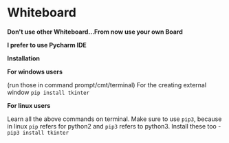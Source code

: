 # Whiteboard
**Don't use other Whiteboard...From now use your own Board**

**I prefer to use Pycharm IDE**

**Installation**

**For windows users**

(run those in command prompt/cmt/terminal) For the creating external window `pip install tkinter`

**For linux users**

Learn all the above commands on terminal. Make sure to use `pip3`, because in linux `pip` refers for python2 and `pip3` refers to python3. Install these too - `pip3 install tkinter`
